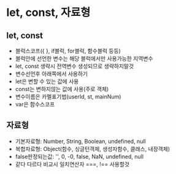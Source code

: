 # let, const, 자료형

## let, const

- 블럭스코프({ }, if블럭, for블럭, 함수블럭 등등)
- 블럭안에 선언한 변수는 해당 블럭에서만 사용가능한 지역변수
- let, const 생략시 전역변수 생성되므로 생략하지말것
- 변수선언후 아래쪽에서 사용하기
- let은 변할 수 있는 값에 사용
- const는 변하지않는 값에 사용(주로 객체)
- 변수이름은 카멜표기법(userId, st, mainNum)
- var은 함수스코프

## 자료형

- 기본자료형: Number, String, Boolean, undefined, null
- 복합자료형: Object(함수, 싱글턴객체, 생성자함수, 클래스, 내장객체)
- false판정되는값: '', 0, -0, false, NaN, undefined, null
- 같다 다르다 비교시 일치연산자 ===, !== 사용할것

